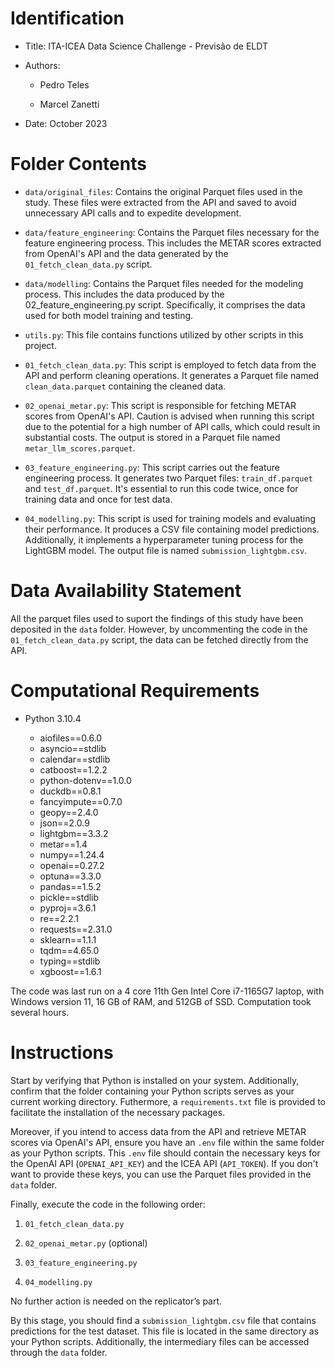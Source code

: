 # Identification

* Title: ITA-ICEA Data Science Challenge - Previsão de ELDT

* Authors:

    * Pedro Teles

    * Marcel Zanetti

* Date: October 2023

# Folder Contents

* `data/original_files`: Contains the original Parquet files used in the study. These files were extracted from the API and saved to avoid unnecessary API calls and to expedite development.

* `data/feature_engineering`: Contains the Parquet files necessary for the feature engineering process. This includes the METAR scores extracted from OpenAI's API and the data generated by the `01_fetch_clean_data.py` script.

* `data/modelling`: Contains the Parquet files needed for the modeling process. This includes the data produced by the 02_feature_engineering.py script. Specifically, it comprises the data used for both model training and testing.

* `utils.py`: This file contains functions utilized by other scripts in this project.

* `01_fetch_clean_data.py`: This script is employed to fetch data from the API and perform cleaning operations. It generates a Parquet file named `clean_data.parquet` containing the cleaned data.

* `02_openai_metar.py`: This script is responsible for fetching METAR scores from OpenAI's API. Caution is advised when running this script due to the potential for a high number of API calls, which could result in substantial costs. The output is stored in a Parquet file named `metar_llm_scores.parquet`.

* `03_feature_engineering.py`: This script carries out the feature engineering process. It generates two Parquet files: `train_df.parquet` and `test_df.parquet`. It's essential to run this code twice, once for training data and once for test data.

* `04_modelling.py`: This script is used for training models and evaluating their performance. It produces a CSV file containing model predictions. Additionally, it implements a hyperparameter tuning process for the LightGBM model. The output file is named `submission_lightgbm.csv`.

# Data Availability Statement

All the parquet files used to suport the findings of this study have been deposited in the `data` folder. However, by uncommenting the code in the `01_fetch_clean_data.py` script, the data can be fetched directly from the API.

# Computational Requirements

- Python 3.10.4

    - aiofiles==0.6.0
    - asyncio==stdlib
    - calendar==stdlib
    - catboost==1.2.2
    - python-dotenv==1.0.0
    - duckdb==0.8.1
    - fancyimpute==0.7.0
    - geopy==2.4.0
    - json==2.0.9
    - lightgbm==3.3.2
    - metar==1.4
    - numpy==1.24.4
    - openai==0.27.2
    - optuna==3.3.0
    - pandas==1.5.2
    - pickle==stdlib
    - pyproj==3.6.1
    - re==2.2.1
    - requests==2.31.0
    - sklearn==1.1.1
    - tqdm==4.65.0
    - typing==stdlib
    - xgboost==1.6.1

The code was last run on a 4 core 11th Gen Intel Core i7-1165G7 laptop, with Windows version 11, 16 GB of RAM, and 512GB of SSD. Computation took several hours.

# Instructions

Start by verifying that Python is installed on your system. Additionally, confirm that the folder containing your Python scripts serves as your current working directory. Futhermore, a `requirements.txt` file is provided to facilitate the installation of the necessary packages.

Moreover, if you intend to access data from the API and retrieve METAR scores via OpenAI's API, ensure you have an `.env` file within the same folder as your Python scripts. This `.env` file should contain the necessary keys for the OpenAI API (`OPENAI_API_KEY`) and the ICEA API (`API_TOKEN`). If you don't want to provide these keys, you can use the Parquet files provided in the `data` folder.

Finally, execute the code in the following order:

1. `01_fetch_clean_data.py`

2. `02_openai_metar.py` (optional)

3. `03_feature_engineering.py`

4. `04_modelling.py`

No further action is needed on the replicator’s part.

By this stage, you should find a `submission_lightgbm.csv` file that contains predictions for the test dataset. This file is located in the same directory as your Python scripts. Additionally, the intermediary files can be accessed through the `data` folder.

